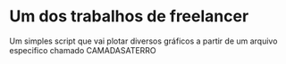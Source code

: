 # Um dos trabalhos de freelancer

Um simples script que vai plotar diversos gráficos a partir de um arquivo especifico chamado CAMADASATERRO